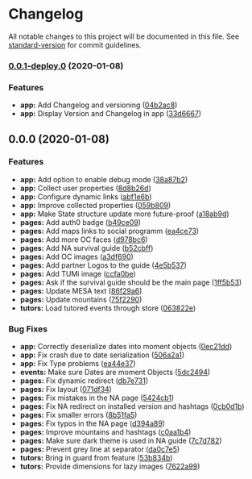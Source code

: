 # Changelog

All notable changes to this project will be documented in this file. See [standard-version](https://github.com/conventional-changelog/standard-version) for commit guidelines.

### [0.0.1-deploy.0](https://github.com/Isigiel/tumi-app/compare/v0.0.0...v0.0.1-deploy.0) (2020-01-08)

### Features

- **app:** Add Changelog and versioning ([04b2ac8](https://github.com/Isigiel/tumi-app/commit/04b2ac8081f86019131586870743e6ccefba3903))
- **app:** Display Version and Changelog in app ([33d6667](https://github.com/Isigiel/tumi-app/commit/33d6667706dc07f0ce9f1c2ddabbd94be7f6f2f0))

## 0.0.0 (2020-01-08)

### Features

- **app:** Add option to enable debug mode ([38a87b2](https://github.com/Isigiel/tumi-app/commit/38a87b28aa787510fbd31f9d98e331a7c29b4f5e))
- **app:** Collect user properties ([8d8b26d](https://github.com/Isigiel/tumi-app/commit/8d8b26d6bc97ba19cb7faabefe6a02df76dc66e5))
- **app:** Configure dynamic links ([abf1e6b](https://github.com/Isigiel/tumi-app/commit/abf1e6b14b0d3f7778a210c0e3ecbd792133daca))
- **app:** Improve collected properties ([059b809](https://github.com/Isigiel/tumi-app/commit/059b80997f936c8f94d1012b1de763a3f358685d))
- **app:** Make State structure update more future-proof ([a18ab9d](https://github.com/Isigiel/tumi-app/commit/a18ab9d20fb36027f3622ec184a622d84becc8f9))
- **pages:** Add auth0 badge ([b49ce09](https://github.com/Isigiel/tumi-app/commit/b49ce099ccb28c03877c1f3bf9c087cad71a46a9))
- **pages:** Add maps links to social programm ([ea4ce73](https://github.com/Isigiel/tumi-app/commit/ea4ce735058a39066f42588d13279eb17e81c706))
- **pages:** Add more OC faces ([d978bc6](https://github.com/Isigiel/tumi-app/commit/d978bc66f25e6ab3a34dab5826f56a3cf11cabf2))
- **pages:** Add NA survival guide ([b52cbff](https://github.com/Isigiel/tumi-app/commit/b52cbff1446adc81b1183c0eb2a6070e2df2ea14))
- **pages:** Add OC images ([a3df690](https://github.com/Isigiel/tumi-app/commit/a3df69079cf98089d45ad409691e3abca84b80ab))
- **pages:** Add partner Logos to the guide ([4e5b537](https://github.com/Isigiel/tumi-app/commit/4e5b537fda7315d0eae2c69aa95db5d8e392e16c))
- **pages:** Add TUMi image ([ccfa0be](https://github.com/Isigiel/tumi-app/commit/ccfa0be59e54df9108f55df986e0909bad059058))
- **pages:** Ask if the survival guide should be the main page ([1ff5b53](https://github.com/Isigiel/tumi-app/commit/1ff5b53ac1aa530c30cfc3d0405c57dd9753d2bf))
- **pages:** Update MESA text ([86f29a6](https://github.com/Isigiel/tumi-app/commit/86f29a65a61d5f53fde269d4bfddec77551af21d))
- **pages:** Update mountains ([75f2290](https://github.com/Isigiel/tumi-app/commit/75f2290712931b02314935447fd8c81551791a30))
- **tutors:** Load tutored events through store ([063822e](https://github.com/Isigiel/tumi-app/commit/063822e359288472e338bed36c610cce22c622fa))

### Bug Fixes

- **app:** Correctly deserialize dates into moment objects ([0ec21dd](https://github.com/Isigiel/tumi-app/commit/0ec21dd310afb28bd6d33030773367c56809b7d7))
- **app:** Fix crash due to date serialization ([506a2a1](https://github.com/Isigiel/tumi-app/commit/506a2a1c3412e71ab06c4982b899657a1972e92e))
- **app:** Fix Type problems ([ea44e37](https://github.com/Isigiel/tumi-app/commit/ea44e3761a891370a2004f6cb229f8c3b6bf6158))
- **events:** Make sure Dates are moment Objects ([5dc2494](https://github.com/Isigiel/tumi-app/commit/5dc24949b80ddb493daaa7c8812d8103afe8eb64))
- **pages:** Fix dynamic redirect ([db7e731](https://github.com/Isigiel/tumi-app/commit/db7e731b559720bbc144d36ed1d57ea6a18a653b))
- **pages:** Fix layout ([071df34](https://github.com/Isigiel/tumi-app/commit/071df34281c8425c6cd72c3888745f77c60bd815))
- **pages:** Fix mistakes in the NA page ([5424cb1](https://github.com/Isigiel/tumi-app/commit/5424cb1f3b3a3e4ea6a0c4ea811ad48c4e95cafa))
- **pages:** Fix NA redirect on installed version and hashtags ([0cb0d1b](https://github.com/Isigiel/tumi-app/commit/0cb0d1bd8488e08c4b6c2c427346f2dec42bfb13))
- **pages:** Fix smaller errors ([8b51fa5](https://github.com/Isigiel/tumi-app/commit/8b51fa5302db38b15cced18570c4c9d5df93bfde))
- **pages:** Fix typos in the NA page ([d394a89](https://github.com/Isigiel/tumi-app/commit/d394a89961e9cefba10691bfe59247aaec800687))
- **pages:** Improve mountains and hashtags ([c0aa1b4](https://github.com/Isigiel/tumi-app/commit/c0aa1b477dad5449091782298ecf5335053c8e9d))
- **pages:** Make sure dark theme is used in NA guide ([7c7d782](https://github.com/Isigiel/tumi-app/commit/7c7d7829b517a1f1fd53fa4d8ebd70b9692af848))
- **pages:** Prevent grey line at separator ([da0c7e5](https://github.com/Isigiel/tumi-app/commit/da0c7e5e20d60d13d2753e62ac0a14fd9024c859))
- **tutors:** Bring in guard from feature ([53b834b](https://github.com/Isigiel/tumi-app/commit/53b834b46dfc9795ae5fb6758f6bf42058fbdfc1))
- **tutors:** Provide dimensions for lazy images ([7622a99](https://github.com/Isigiel/tumi-app/commit/7622a99225c2fef89f7dc68ad09178b573b380aa))
